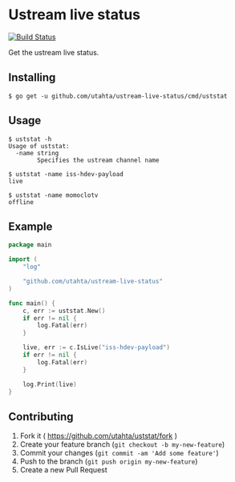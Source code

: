 # Ustream live status

[![Build Status](https://travis-ci.org/utahta/ustream-live-status.svg?branch=master)](https://travis-ci.org/utahta/ustream-live-status)

Get the ustream live status.

## Installing

```
$ go get -u github.com/utahta/ustream-live-status/cmd/uststat
```

## Usage

```
$ uststat -h
Usage of uststat:
  -name string
        Specifies the ustream channel name

```
```
$ uststat -name iss-hdev-payload
live
```
```
$ uststat -name momoclotv
offline
```

## Example

```go
package main

import (
	"log"

	"github.com/utahta/ustream-live-status"
)

func main() {
	c, err := uststat.New()
	if err != nil {
		log.Fatal(err)
	}

	live, err := c.IsLive("iss-hdev-payload")
	if err != nil {
		log.Fatal(err)
	}

	log.Print(live)
}
```

## Contributing

1. Fork it ( https://github.com/utahta/uststat/fork )
2. Create your feature branch (`git checkout -b my-new-feature`)
3. Commit your changes (`git commit -am 'Add some feature'`)
4. Push to the branch (`git push origin my-new-feature`)
5. Create a new Pull Request

